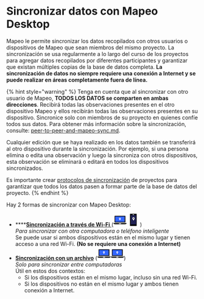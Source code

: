 # Sincronizar datos con Mapeo Desktop

Mapeo le permite sincronizar los datos recopilados con otros usuarios o dispositivos de Mapeo que sean miembros del mismo proyecto. La sincronización se usa regularmente a lo largo del curso de los proyectos para agregar datos recopilados por diferentes participantes y garantizar que existan múltiples copias de la base de datos completa. **La sincronización de datos no siempre requiere una conexión a Internet y se puede realizar en áreas completamente fuera de línea.**

{% hint style="warning" %}
Tenga en cuenta que al sincronizar con otro usuario de Mapeo, **TODOS LOS DATOS se comparten en ambas direcciones**. Recibirá todas las observaciones presentes en el otro dispositivo Mapeo y ellos recibirán todas las observaciones presentes en su dispositivo. Sincronice solo con miembros de su proyecto en quienes confíe todos sus datos. Para obtener más información sobre la sincronización, consulte: [peer-to-peer-and-mapeo-sync.md](../../vision-general/about-mapeo/peer-to-peer-and-mapeo-sync.md "mention").



Cualquier edición que se haya realizado en los datos también se transferirá al otro dispositivo durante la sincronización. Por ejemplo, si una persona elimina o edita una observación y luego la sincroniza con otros dispositivos, esta observación se eliminará o editará en todos los dispositivos sincronizados.



Es importante crear [protocolos de sincronización](https://app.gitbook.com/o/-M-REAqni3AWTbFjPye3/s/wQtYf2Of1RvO9LwnloQQ/\~/changes/c4KsPfvOJGc2uXvpfaVM/guia-de-referencia-completa/essentials-for-a-successful-mapeo-project/creating-user-protocols) de proyectos para garantizar que todos los datos pasen a formar parte de la base de datos del proyecto.
{% endhint %}

Hay 2 formas de sincronizar con Mapeo Desktop:&#x20;

* ****[**Sincronización a través de Wi-Fi** ](using-mapeo-desktop-to-manage-mapeo-mobile-data/syncing-data/sincronizar-a-traves-de-wi-fi.md) (<img src="../../.gitbook/assets/laptop-Md-icon.png" alt="" data-size="line"><img src="../../.gitbook/assets/phone-Mm-icon.png" alt="" data-size="line">)\
  _Para sincronizar con otra computadora o teléfono inteligente_ \
  Se puede usar si ambos dispositivos están en el mismo lugar y tienen acceso a una red Wi-Fi. **(No se requiere una conexión a Internet)**
* [**Sincronización con un archivo**](using-mapeo-desktop-to-manage-mapeo-mobile-data/syncing-data/sincronizar-con-un-archivo.md) (<img src="../../.gitbook/assets/laptop-Md-icon.png" alt="" data-size="line"><img src="../../.gitbook/assets/laptop-Md-icon.png" alt="" data-size="line">)\
  _Solo para sincronizar entre computadoras_ \
  Útil en estos dos contextos:&#x20;
  * Si los dispositivos están en el mismo lugar, incluso sin una red Wi-Fi.&#x20;
  * Si los dispositivos no están en el mismo lugar y ambos tienen conexión a Internet.
